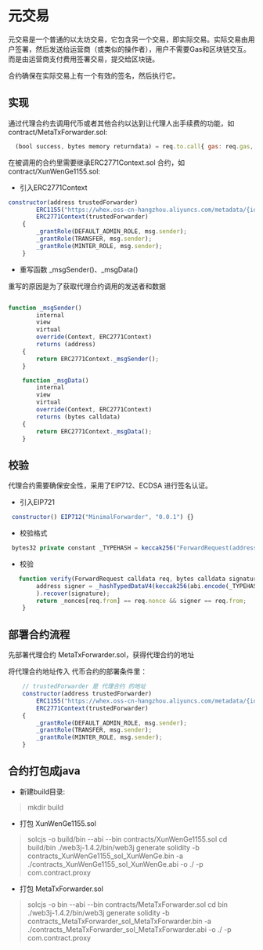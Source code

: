 # 元交易

元交易是一个普通的以太坊交易，它包含另一个交易，即实际交易。实际交易由用户签署，然后发送给运营商（或类似的操作者），用户不需要Gas和区块链交互。而是由运营商支付费用签署交易，提交给区块链。

合约确保在实际交易上有一个有效的签名，然后执行它。

## 实现

通过代理合约去调用代币或者其他合约以达到让代理人出手续费的功能，如contract/MetaTxForwarder.sol:

```js
  (bool success, bytes memory returndata) = req.to.call{ gas: req.gas, value: req.value } (abi.encodePacked(req.data, req.from));  
```

在被调用的合约里需要继承ERC2771Context.sol 合约，如contract/XunWenGe1155.sol:

- 引入ERC2771Context

```js
constructor(address trustedForwarder)
        ERC1155("https://whex.oss-cn-hangzhou.aliyuncs.com/metadata/{id}.json") 
        ERC2771Context(trustedForwarder)
    {
        _grantRole(DEFAULT_ADMIN_ROLE, msg.sender);
        _grantRole(TRANSFER, msg.sender);
        _grantRole(MINTER_ROLE, msg.sender);
    }
```

- 重写函数 _msgSender()、_msgData()

重写的原因是为了获取代理合约调用的发送者和数据

```js

function _msgSender()
        internal
        view
        virtual
        override(Context, ERC2771Context)
        returns (address)
    {
        return ERC2771Context._msgSender();
    }

    function _msgData()
        internal
        view
        virtual
        override(Context, ERC2771Context)
        returns (bytes calldata)
    {
        return ERC2771Context._msgData();
    }

```

## 校验

代理合约需要确保安全性，采用了EIP712、ECDSA 进行签名认证。

- 引入EIP721

```js
 constructor() EIP712("MinimalForwarder", "0.0.1") {}
```

- 校验格式

```js
 bytes32 private constant _TYPEHASH = keccak256("ForwardRequest(address from,address to,uint256 value,uint256 gas,uint256 nonce,bytes data)");

```

- 校验

```js
   function verify(ForwardRequest calldata req, bytes calldata signature) public view returns (bool) {
        address signer = _hashTypedDataV4(keccak256(abi.encode(_TYPEHASH, req.from, req.to, req.value, req.gas, req.nonce, keccak256(req.data)))
        ).recover(signature);
        return _nonces[req.from] == req.nonce && signer == req.from;
    }
```

## 部署合约流程

先部署代理合约 MetaTxForwarder.sol，获得代理合约的地址

将代理合约地址传入 代币合约的部署条件里：

```js
    // trustedForwarder 是 代理合约 的地址
    constructor(address trustedForwarder)
        ERC1155("https://whex.oss-cn-hangzhou.aliyuncs.com/metadata/{id}.json") 
        ERC2771Context(trustedForwarder)
    {
        _grantRole(DEFAULT_ADMIN_ROLE, msg.sender);
        _grantRole(TRANSFER, msg.sender);
        _grantRole(MINTER_ROLE, msg.sender);
    }
```


## 合约打包成java

- 新建build目录:

> mkdir build


- 打包 XunWenGe1155.sol

> solcjs -o build/bin --abi --bin contracts/XunWenGe1155.sol
> cd build/bin
> ./web3j-1.4.2/bin/web3j generate solidity -b contracts_XunWenGe1155_sol_XunWenGe.bin -a ./contracts_XunWenGe1155_sol_XunWenGe.abi  -o ./ -p com.contract.proxy

- 打包 MetaTxForwarder.sol

> solcjs -o bin --abi --bin contracts/MetaTxForwarder.sol
> cd bin
> ./web3j-1.4.2/bin/web3j generate solidity -b contracts_MetaTxForwarder_sol_MetaTxForwarder.bin -a ./contracts_MetaTxForwarder_sol_MetaTxForwarder.abi  -o ./ -p com.contract.proxy